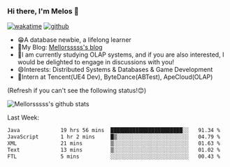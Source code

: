 ### Hi there, I'm Melos 👋

[![wakatime](https://wakatime.com/badge/user/cd44d41f-b4b1-4dda-8c5f-910966f6c9d4.svg)](https://wakatime.com/@cd44d41f-b4b1-4dda-8c5f-910966f6c9d4)
[![github](https://img.shields.io/github/followers/Mellorsssss?logo=github&style=plastic)](https://github.com/Mellorsssss?tab=followers)
- 😁A database newbie, a lifelong learner
- 🥺My Blog: [Mellorsssss's blog](https://mellorsssss.com/)
- 🥰I am currently studying OLAP systems, and if you are also interested, I would be delighted to engage in discussions with you!
- 😄Interests: Distributed Systems & Databases & Game Development
- 🤔Intern at Tencent(UE4 Dev), ByteDance(ABTest), ApeCloud(OLAP)

(Refresh if you can't see the following status!😊)

![Mellorsssss's github stats](https://github-readme-stats-mellorsssss.vercel.app/api?username=Mellorsssss&show_icons=true&theme=radical)

<!-- ![Top Langs](https://github-readme-stats.vercel.app/api/top-langs/?username=anuraghazra&hide=javascript,html,typescript,css,glsl) -->

<!--
**Mellorsssss/Mellorsssss** is a ✨ _special_ ✨ repository because its `README.md` (this file) appears on your GitHub profile.

Here are some ideas to get you started:

- 🔭 I’m currently working on ...
- 🌱 I’m currently learning ...
- 👯 I’m looking to collaborate on ...
- 🤔 I’m looking for help with ...
- 💬 Ask me about ...
- 📫 How to reach me: ...
- 😄 Pronouns: ...
- ⚡ Fun fact: ...
-->

Last Week:
<!--START_SECTION:waka-->

```txt
Java             19 hrs 56 mins  ███████████████████████░░   91.34 %
JavaScript       1 hr 2 mins     █▒░░░░░░░░░░░░░░░░░░░░░░░   04.79 %
XML              21 mins         ▒░░░░░░░░░░░░░░░░░░░░░░░░   01.63 %
Text             13 mins         ▒░░░░░░░░░░░░░░░░░░░░░░░░   01.02 %
FTL              5 mins          ░░░░░░░░░░░░░░░░░░░░░░░░░   00.43 %
```

<!--END_SECTION:waka-->
